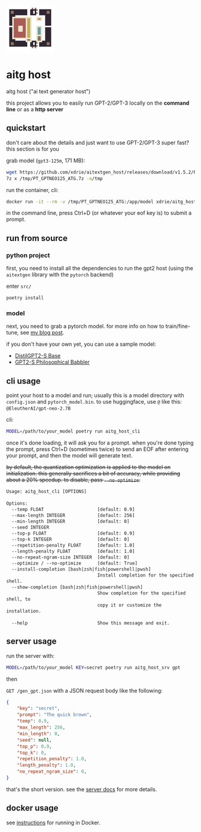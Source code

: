 
![icon](doc/icon.png)

# aitg host

aitg host ("ai text generator host")

this project allows you to easily run GPT-2/GPT-3 locally on the **command line** or as a **http server**

## quickstart

don't care about the details and just want to use GPT-2/GPT-3 super fast? this section is for you

grab model (`gpt3-125m`, 171 MB):
```sh
wget https://github.com/xdrie/aitextgen_host/releases/download/v1.5.2/PT_GPTNEO125_ATG.7z -O /tmp/PT_GPTNEO125_ATG.7z
7z x /tmp/PT_GPTNEO125_ATG.7z -o/tmp
```

run the container, cli:
```sh
docker run -it --rm -v /tmp/PT_GPTNEO125_ATG:/app/model xdrie/aitg_host:v1.6.0 aitg_host.cli
```

in the command line, press Ctrl+D (or whatever your eof key is) to submit a prompt.

## run from source

### python project

first, you need to install all the dependencies to run the gpt2 host (using the `aitextgen` library with the `pytorch` backend)

enter `src/`

```sh
poetry install
```

### model

next, you need to grab a pytorch model.
for more info on how to train/fine-tune, see [my blog post](https://blog.rie.icu/post/microfinetuning_gpt2/).

if you don't have your own yet, you can use a sample model:
+ [DistilGPT2-S Base](https://github.com/xdrie/aitextgen_host/releases/download/v1.0.0/PT_DistilGPT2_ATG.7z)
+ [GPT2-S Philosophical Babbler](https://github.com/xdrie/aitextgen_host/releases/download/v1.0.0/PhilBabble_ATG_20201201_071644__snap6k.7z)

## cli usage

point your host to a model and run; usually this is a model directory with `config.json` and `pytorch_model.bin`. to use huggingface, use `@` like this: `@EleutherAI/gpt-neo-2.7B`

cli:
```sh
MODEL=/path/to/your_model poetry run aitg_host_cli
```

once it's done loading, it will ask you for a prompt. when you're done typing the prompt, press Ctrl+D (sometimes twice) to send an EOF after entering your prompt, and then the model will generate text.

~~by default, the quantization optimization is applied to the model on initialization. this generally sacrifices a bit of accuracy, while providing about a 20% speedup. to disable, pass `--no-optimize`.~~

```
Usage: aitg_host_cli [OPTIONS]

Options:
  --temp FLOAT                    [default: 0.9]
  --max-length INTEGER            [default: 256]
  --min-length INTEGER            [default: 0]
  --seed INTEGER
  --top-p FLOAT                   [default: 0.9]
  --top-k INTEGER                 [default: 0]
  --repetition-penalty FLOAT      [default: 1.0]
  --length-penalty FLOAT          [default: 1.0]
  --no-repeat-ngram-size INTEGER  [default: 0]
  --optimize / --no-optimize      [default: True]
  --install-completion [bash|zsh|fish|powershell|pwsh]
                                  Install completion for the specified shell.
  --show-completion [bash|zsh|fish|powershell|pwsh]
                                  Show completion for the specified shell, to
                                  copy it or customize the installation.

  --help                          Show this message and exit.
```

## server usage

run the server with:

```sh
MODEL=/path/to/your_model KEY=secret poetry run aitg_host_srv gpt
```

then

`GET /gen_gpt.json` with a JSON request body like the following:

```json
{
    "key": "secret",
    "prompt": "The quick brown",
    "temp": 0.9,
    "max_length": 256,
    "min_length": 0,
    "seed": null,
    "top_p": 0.9,
    "top_k": 0,
    "repetition_penalty": 1.0,
    "length_penalty": 1.0,
    "no_repeat_ngram_size": 0,
}
```

that's the short version. see the [server docs](doc/server.md) for more details.

## docker usage

see [instructions](doc/docker.md) for running in Docker.